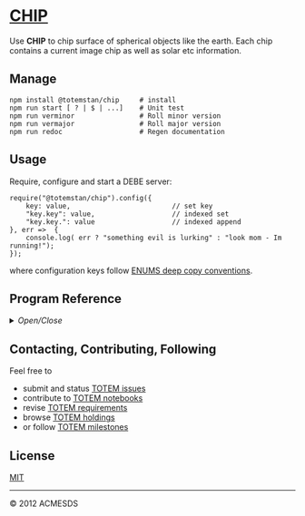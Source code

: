 # [CHIP](https://github.com/totem-man/CHIP)

Use **CHIP** to chip surface of spherical objects like the earth.  Each chip contains 
a current image chip as well as solar etc information.

## Manage

	npm install @totemstan/chip		# install
	npm run start [ ? | $ | ...]	# Unit test
	npm run verminor				# Roll minor version
	npm run vermajor				# Roll major version
	npm run redoc					# Regen documentation

## Usage

Require, configure and start a DEBE server:

	require("@totemstan/chip").config({
		key: value, 						// set key
		"key.key": value, 					// indexed set
		"key.key.": value					// indexed append
	}, err =>  {
		console.log( err ? "something evil is lurking" : "look mom - Im running!");
	});

where configuration keys follow [ENUMS deep copy conventions](https://github.com/totem-man/enums).


## Program Reference
<details>
<summary>
<i>Open/Close</i>
</summary>
<a name="module_CHIP"></a>

## CHIP
Chip surface of spherical objects like the earth.

**Requires**: <code>module:fs</code>, <code>module:child\_process</code>, <code>module:stream</code>, <code>module:enums</code>  

* [CHIP](#module_CHIP)
    * _static_
        * [.ingestPipe(sql, filter, fileID, src, cb)](#module_CHIP.ingestPipe)
        * [.ingestList(sql, evs, fileID, cb)](#module_CHIP.ingestList)
        * [.ingestFile(sql, path, fileID, cb)](#module_CHIP.ingestFile)
    * _inner_
        * [~POS](#module_CHIP..POS)
        * [~AOI](#module_CHIP..AOI)

<a name="module_CHIP.ingestPipe"></a>

### CHIP.ingestPipe(sql, filter, fileID, src, cb)
Pipe src event stream created for this fileID thru the supplied filter(ev,cache) to the evcache db with callback cb(aoi) when finished.

**Kind**: static method of [<code>CHIP</code>](#module_CHIP)  

| Param | Type | Description |
| --- | --- | --- |
| sql | <code>Object</code> | connector |
| filter | <code>function</code> | the cache(ev) method supplied to filter(ev,cache) adds an event ev {x,y,z,t,s,class,index,state,fileID} to the evcache db. |
| fileID | <code>Number</code> | of internal event store (0 to bypass voxelization) |
| src | <code>Stream</code> | source stream created for this fileID |
| cb | <code>function</code> | Response callback( ingested aoi info ) |

<a name="module_CHIP.ingestList"></a>

### CHIP.ingestList(sql, evs, fileID, cb)
Ingest events list to internal fileID with callback cb(aoi) when finished.

**Kind**: static method of [<code>CHIP</code>](#module_CHIP)  

| Param | Type | Description |
| --- | --- | --- |
| sql | <code>Object</code> | connector |
| evs | <code>Array</code> | events [ ev, ... ] to ingest |
| fileID | <code>Number</code> | of internal event store (0 to bypass voxelization) |
| cb | <code>function</code> | Response callback( ingested aoi info ) |

<a name="module_CHIP.ingestFile"></a>

### CHIP.ingestFile(sql, path, fileID, cb)
Ingest events in evsPath to internal fileID with callback cb(aoi).
	Ingest events in a file to the internal events file.

**Kind**: static method of [<code>CHIP</code>](#module_CHIP)  

| Param | Type | Description |
| --- | --- | --- |
| sql | <code>Object</code> | connector |
| path | <code>String</code> | to events file containing JSON or csv info |
| fileID | <code>Number</code> | of internal event store (0 to bypass voxelization) |
| cb | <code>function</code> | Response callbatck( ingested aoi info ) |

<a name="module_CHIP..POS"></a>

### CHIP~POS
POS
Curved earth functions conventions:

	t,cols,x,y,lat,gtp[0]
	s,rows,y,lon,gtp[1]
	old poly = TL,TR,BL,BR,TL
	new poly = TL,TR,BR,BL
	top = ortho north

**Kind**: inner class of [<code>CHIP</code>](#module_CHIP)  
<a name="module_CHIP..AOI"></a>

### CHIP~AOI
AOI
ring = [ [lat,lon], .... ] degs defines aoi
chipFeatures = number of feature across chip edge
chipPixels = number of pixels across chip edge
chipDim = length of chip edge [m]
overlap = number of features to overlap chips
r = surface radius [km]  6147=earth 0=flat

**Kind**: inner class of [<code>CHIP</code>](#module_CHIP)  
</details>

## Contacting, Contributing, Following

Feel free to 
* submit and status [TOTEM issues](http://totem.hopto.org/issues.view) 
* contribute to [TOTEM notebooks](http://totem.hopto.org/shares/notebooks/) 
* revise [TOTEM requirements](http://totem.hopto.org/reqts.view) 
* browse [TOTEM holdings](http://totem.hopto.org/) 
* or follow [TOTEM milestones](http://totem.hopto.org/milestones.view) 

## License

[MIT](LICENSE)

* * *

&copy; 2012 ACMESDS